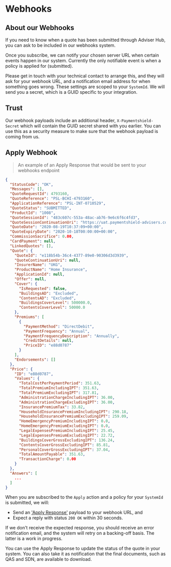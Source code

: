# Webhooks

## About our Webhooks

If you need to know when a quote has been submitted through Adviser Hub, you can ask to be included in our webhooks system.

Once you subscribe, we can notify your chosen server URL when certain events happen in our system. Currently the only notifiable event is when a policy is applied for (submitted).

Please get in touch with your technical contact to arrange this, and they will ask for your webhook URL, and a notification email address for when something goes wrong. These settings are scoped to your `SystemId`. We will send you a secret, which is a GUID specific to your integration.

## Trust

Our webhook payloads include an additional header, `X-Paymentshield-Secret` which will contain the GUID secret shared with you earlier. You can use this as a security measure to make sure that the webhook payload is coming from us.

## Apply Webhook

 > An example of an Apply Response that would be sent to your webhooks endpoint

```json
{
  "StatusCode": "OK",
  "Messages": [],
  "QuoteRequestId": 4793160,
  "QuoteReference": "PSL-BCHI-4793160",
  "ApplicationReference": "PSL-INT-0710529",
  "QuoteStatus": "SUBMITTED",
  "ProductId": "1008",
  "QuoteSessionId": "483c607c-553a-48ac-ab76-9e6c6f6c4fd3",
  "QuoteSessionContinuationUri": "https://uat.paymentshield-advisers.co.uk/QuoteRequests/...",
  "QuoteDate": "2020-08-19T10:37:09+00:00",
  "QuoteExpiryDate": "2020-10-18T00:00:00+00:00",
  "CommissionSacrifice": 0.00,
  "CardPayment": null,
  "LinkedQuotes": [],
  "Quote": {
    "QuoteId": "e118b54b-36c4-4377-89e0-90306d3d3939",
    "QuoteContinuationUri": null,
    "InsurerName": "UKG",
    "ProductName": "Home Insurance",
    "ApplicationId": null,
    "Offer": null,
    "Cover": {
      "IsRequested": false,
      "BuildingsAD": "Excluded",
      "ContentsAD": "Excluded",
      "BuildingsCoverLevel": 500000.0,
      "ContentsCoverLevel": 50000.0
    },
    "Premiums": [
      {
        "PaymentMethod": "DirectDebit",
        "PaymentFrequency": "Annual",
        "PaymentFrequencyDescription": "Annually",
        "CreditDetails": null,
        "PriceID": "e88d0787"
      }
    ],
    "Endorsements": []
  },
  "Price": {
    "ID": "e88d0787",
    "Values": {
      "TotalCostPerPaymentPeriod": 351.63,
      "TotalPremiumIncludingIPT": 351.63,
      "TotalPremiumExcludingIPT": 317.81,
      "AdministrationChargeIncludingIPT": 36.00,
      "AdministrationChargeExcludingIPT": 36.00,
      "InsurancePremiumTax": 33.82,
      "HouseholdInsurancePremiumIncludingIPT": 290.18,
      "HouseholdInsurancePremiumExcludingIPT": 259.09,
      "HomeEmergencyPremiumIncludingIPT": 0.0,
      "HomeEmergencyPremiumExcludingIPT": 0.0,
      "LegalExpensesPremiumIncludingIPT": 25.45,
      "LegalExpensesPremiumExcludingIPT": 22.72,
      "BuildingsCoverGrossExcludingIPT": 136.24,
      "ContentsCoverGrossExcludingIPT": 85.81,
      "PersonalCoverGrossExcludingIPT": 37.04,
      "TotalAmountPayable": 351.63,
      "TransactionCharge": 0.00
    }
  },
  "Answers": [
    ...
  ]
}
```

When you are subscribed to the `Apply` action and a policy for your `SystemId` is submitted, we will:

 + Send an ['Apply Response'](#apply-response) payload to your webhook URL, and
 + Expect a reply with status `200 OK` within 30 seconds.
  
If we don't receive the expected response, you should receive an error notification email, and the system will retry on a backing-off basis. The latter is a work in progress.

You can use the Apply Response to update the status of the quote in your system. You can also take it as notification that the final documents, such as QAS and SDN, are available to download.


